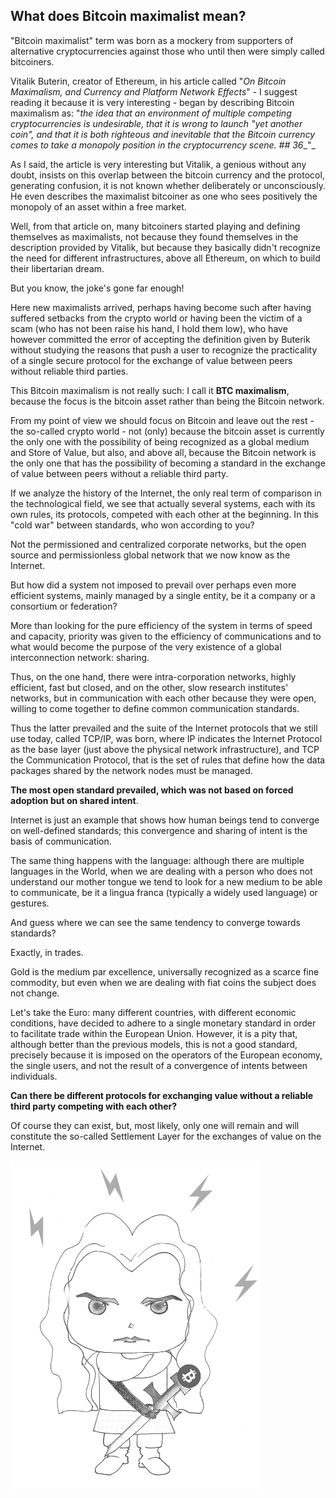 ## What does Bitcoin maximalist mean? ##

&quot;Bitcoin maximalist&quot; term was born as a mockery from supporters of alternative cryptocurrencies against those who until then were simply called bitcoiners.

Vitalik Buterin, creator of Ethereum, in his article called &quot;_On Bitcoin Maximalism, and Currency and Platform Network Effects_&quot; - I suggest reading it because it is very interesting - began by describing Bitcoin maximalism as: &quot;_the idea that an environment of multiple competing cryptocurrencies is undesirable, that it is wrong to launch &quot;yet another coin&quot;, and that it is both righteous and inevitable that the Bitcoin currency comes to take a monopoly position in the cryptocurrency scene._
_## 36__&quot;_

As I said, the article is very interesting but Vitalik, a genious without any doubt, insists on this overlap between the bitcoin currency and the protocol, generating confusion, it is not known whether deliberately or unconsciously. He even describes the maximalist bitcoiner as one who sees positively the monopoly of an asset within a free market.

Well, from that article on, many bitcoiners started playing and defining themselves as maximalists, not because they found themselves in the description provided by Vitalik, but because they basically didn&#39;t recognize the need for different infrastructures, above all Ethereum, on which to build their libertarian dream.

But you know, the joke&#39;s gone far enough!

Here new maximalists arrived, perhaps having become such after having suffered setbacks from the crypto world or having been the victim of a scam (who has not been raise his hand, I hold them low), who have however committed the error of accepting the definition given by Buterik without studying the reasons that push a user to recognize the practicality of a single secure protocol for the exchange of value between peers without reliable third parties.

This Bitcoin maximalism is not really such: I call it **BTC maximalism**, because the focus is the bitcoin asset rather than being the Bitcoin network.

From my point of view we should focus on Bitcoin and leave out the rest - the so-called crypto world - not (only) because the bitcoin asset is currently the only one with the possibility of being recognized as a global medium and Store of Value, but also, and above all, because the Bitcoin network is the only one that has the possibility of becoming a standard in the exchange of value between peers without a reliable third party.

If we analyze the history of the Internet, the only real term of comparison in the technological field, we see that actually several systems, each with its own rules, its protocols, competed with each other at the beginning. In this &quot;cold war&quot; between standards, who won according to you?

Not the permissioned and centralized corporate networks, but the open source and permissionless global network that we now know as the Internet.

But how did a system not imposed to prevail over perhaps even more efficient systems, mainly managed by a single entity, be it a company or a consortium or federation?

More than looking for the pure efficiency of the system in terms of speed and capacity, priority was given to the efficiency of communications and to what would become the purpose of the very existence of a global interconnection network: sharing.

Thus, on the one hand, there were intra-corporation networks, highly efficient, fast but closed, and on the other, slow research institutes&#39; networks, but in communication with each other because they were open, willing to come together to define common communication standards.

Thus the latter prevailed and the suite of the Internet protocols that we still use today, called TCP/IP, was born, where IP indicates the Internet Protocol as the base layer (just above the physical network infrastructure), and TCP the Communication Protocol, that is the set of rules that define how the data packages shared by the network nodes must be managed.

**The most open standard prevailed, which was not based on forced adoption but on shared intent**.

Internet is just an example that shows how human beings tend to converge on well-defined standards; this convergence and sharing of intent is the basis of communication.

The same thing happens with the language: although there are multiple languages in the World, when we are dealing with a person who does not understand our mother tongue we tend to look for a new medium to be able to communicate, be it a lingua franca (typically a widely used language) or gestures.

And guess where we can see the same tendency to converge towards standards?

Exactly, in trades.

Gold is the medium par excellence, universally recognized as a scarce fine commodity, but even when we are dealing with fiat coins the subject does not change.

Let&#39;s take the Euro: many different countries, with different economic conditions, have decided to adhere to a single monetary standard in order to facilitate trade within the European Union. However, it is a pity that, although better than the previous models, this is not a good standard, precisely because it is imposed on the operators of the European economy, the single users, and not the result of a convergence of intents between individuals.

**Can there be different protocols for exchanging value without a reliable third party competing with each other?**

Of course they can exist, but, most likely, only one will remain and will constitute the so-called Settlement Layer for the exchanges of value on the Internet.

<img src="images/highlander.jpg" width="400" alt="bitlander">
